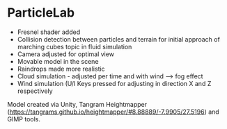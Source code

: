 # ParticleLab

- Fresnel shader added
- Collision detection between particles and terrain for initial approach of marching cubes topic in fluid simulation
- Camera adjusted for optimal view
- Movable model in the scene
- Raindrops made more realistic
- Cloud simulation - adjusted per time and with wind --> fog effect
- Wind simulation (U/I Keys pressed for adjusting in direction X and Z respectively

Model created via Unity, Tangram Heightmapper (https://tangrams.github.io/heightmapper/#8.88889/-7.9905/27.5196) and GIMP tools.
